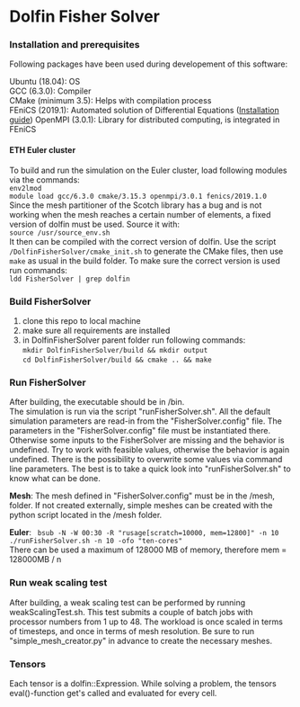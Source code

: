 # Dolfin Fisher Solver

### Installation and prerequisites
Following packages have been used during developement of this software:

Ubuntu (18.04): OS  
GCC (6.3.0): Compiler  
CMake (minimum 3.5): Helps with compilation process   
FEniCS (2019.1): Automated solution of Differential Equations ([Installation guide](https://fenics.readthedocs.io/en/latest/installation.html))
OpenMPI (3.0.1): Library for distributed computing, is integrated in FEniCS

#### ETH Euler cluster
To build and run the simulation on the Euler cluster, load following modules via the commands:  
`env2lmod`  
`module load gcc/6.3.0 cmake/3.15.3 openmpi/3.0.1 fenics/2019.1.0`  
Since the mesh partitioner of the Scotch library has a bug and is not working when the mesh reaches a certain number of elements, a fixed version of dolfin must be used. Source it with:  
`source /usr/source_env.sh`  
It then can be compiled with the correct version of dolfin. Use the script `/DolfinFisherSolver/cmake_init.sh` to generate the CMake files, then use `make` as usual in the build folder.
To make sure the correct version is used run commands:  
`ldd FisherSolver | grep dolfin`



### Build FisherSolver
1. clone this repo to local machine
2. make sure all requirements are installed
3. in DolfinFisherSolver parent folder run following commands:  
  `mkdir DolfinFisherSolver/build && mkdir output`  
  `cd DolfinFisherSolver/build && cmake .. && make`  
  
 ### Run FisherSolver
 After building, the executable should be in /bin.  
 The simulation is run via the script "runFisherSolver.sh". All the default simulation parameters are read-in from the "FisherSolver.config" file. The parameters in the "FisherSolver.config" file must be instantiated there. Otherwise some inputs to the FisherSolver are missing and the behavior is undefined. Try to work with feasible values, otherwise the behavior is again undefined. There is the possibility to overwrite some values via command line parameters. The best is to take a quick look into "runFisherSolver.sh" to know what can be done.  
 
 **Mesh**: The mesh defined in "FisherSolver.config" must be in the /mesh, folder. If not created externally, simple meshes can be created with the python script located in the /mesh folder.
 

 **Euler**: ` bsub -N -W 00:30 -R "rusage[scratch=10000, mem=12800]" -n 10 ./runFisherSolver.sh -n 10 -ofo "ten-cores"`  
 There can be used a maximum of 128000 MB of memory, therefore mem = 128000MB / n  

### Run weak scaling test
After building, a weak scaling test can be performed by running weakScalingTest.sh. This test submits a couple of batch jobs with processor numbers from 1 up to 48. The workload is once scaled in terms of timesteps, and once in terms of mesh resolution. Be sure to run "simple_mesh_creator.py" in advance to create the necessary meshes.

### Tensors
Each tensor is a dolfin::Expression. While solving a problem, the tensors eval()-function get's called and evaluated for every cell.
